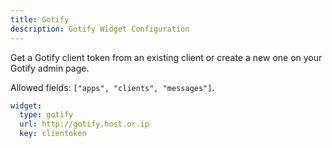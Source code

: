 ```yaml
---
title: Gotify
description: Gotify Widget Configuration
---
```


Get a Gotify client token from an existing client or create a new one on your Gotify admin page.

Allowed fields: `["apps", "clients", "messages"]`.

```yaml
widget:
  type: gotify
  url: http://gotify.host.or.ip
  key: clientoken
```
